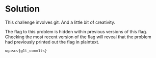 # Solution

This challenge involves git. And a little bit of creativity.

The flag to this problem is hidden within previous versions of this flag. Checking the most recent version of the flag will reveal that the problem had previously printed out the flag in plaintext.

`ugascs{g1t_comm1ts}`

